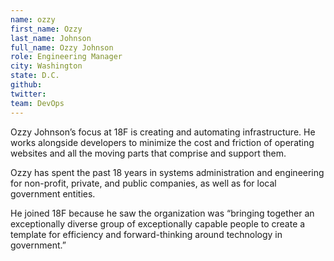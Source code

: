 ```yaml
---
name: ozzy
first_name: Ozzy
last_name: Johnson
full_name: Ozzy Johnson
role: Engineering Manager
city: Washington
state: D.C.
github:
twitter:
team: DevOps
---
```


Ozzy Johnson’s focus at 18F is creating and automating infrastructure. He works alongside developers to minimize the cost and friction of operating websites and all the moving parts that comprise and support them.

Ozzy has spent the past 18 years in systems administration and engineering for non-profit, private, and public companies, as well as for local government entities. 

He joined 18F because he saw the organization was “bringing together an exceptionally diverse group of exceptionally capable people to create a template for efficiency and forward-thinking around technology in government.”
